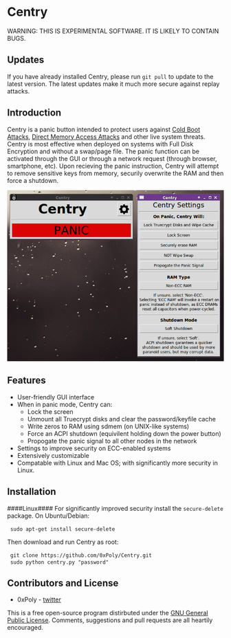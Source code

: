 Centry
======
WARNING: THIS IS EXPERIMENTAL SOFTWARE. IT IS LIKELY TO CONTAIN BUGS. 
## Updates ##
If you have already installed Centry, please run `git pull` to update to the latest version. The latest updates make it much more secure against replay attacks.
## Introduction ##
Centry is a panic button intended to protect users against [Cold Boot Attacks](http://www1.cs.fau.de/filepool/projects/coldboot/fares_coldboot.pdf), [Direct Memory Access Attacks](http://www.breaknenter.org/projects/inception/) and other live system threats. Centry is most effective when deployed on systems with Full Disk Encryption and without a swap/page file. The panic function can be activated through the GUI or through a network request (through browser, smartphone, etc). Upon recieving the panic instruction, Centry will attempt to remove sensitive keys from memory, securily overwrite the RAM and then force a shutdown.

![screenshot](/screenshot.png)
## Features ##
* User-friendly GUI interface
* When in panic mode, Centry can:
  * Lock the screen
  * Unmount all Truecrypt disks and clear the password/keyfile cache
  * Write zeros to RAM using sdmem (on UNIX-like systems)
  * Force an ACPI shutdown (equivilent holding down the power button)
  * Propogate the panic signal to all other nodes in the network
* Settings to improve security on ECC-enabled systems
* Extensively customizable
* Compatable with Linux and Mac OS; with significantly more security in Linux.

## Installation ##
####Linux####
For significantly improved security install the `secure-delete` package. On Ubuntu/Debian:

     sudo apt-get install secure-delete

Then download and run Centry as root:

     git clone https://github.com/0xPoly/Centry.git
     sudo python centry.py "password"

## Contributors and License ##

- 0xPoly - [twitter](https://twitter.com/0xPoly)
 
This is a free open-source program distirbuted under the [GNU General Public License](/LICENSE). Comments, suggestions and pull requests are all heartily encouraged.
